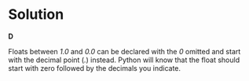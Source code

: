 # Solution

**D**

Floats between *1.0* and *0.0* can be declared with the *0* omitted and start with the decimal point (*.*) instead. Python will know
that the float should start with zero followed by the decimals you indicate.
